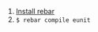 1. [Install rebar](https://github.com/rebar/rebar/wiki/Getting-started)
2. ```$ rebar compile eunit```
